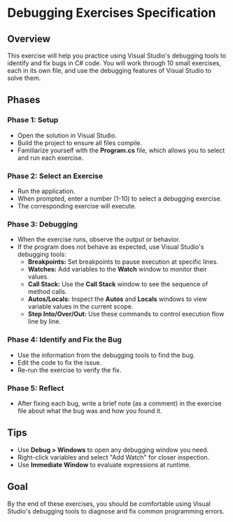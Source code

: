 ﻿# Debugging Exercises Specification

## Overview
This exercise will help you practice using Visual Studio's debugging tools to identify and fix bugs in C# code. You will work through 10 small exercises, each in its own file, and use the debugging features of Visual Studio to solve them.

## Phases

### Phase 1: Setup
- Open the solution in Visual Studio.
- Build the project to ensure all files compile.
- Familiarize yourself with the __Program.cs__ file, which allows you to select and run each exercise.

### Phase 2: Select an Exercise
- Run the application.
- When prompted, enter a number (1-10) to select a debugging exercise.
- The corresponding exercise will execute.

### Phase 3: Debugging
- When the exercise runs, observe the output or behavior.
- If the program does not behave as expected, use Visual Studio's debugging tools:
  - **Breakpoints:** Set breakpoints to pause execution at specific lines.
  - **Watches:** Add variables to the __Watch__ window to monitor their values.
  - **Call Stack:** Use the __Call Stack__ window to see the sequence of method calls.
  - **Autos/Locals:** Inspect the __Autos__ and __Locals__ windows to view variable values in the current scope.
  - **Step Into/Over/Out:** Use these commands to control execution flow line by line.

### Phase 4: Identify and Fix the Bug
- Use the information from the debugging tools to find the bug.
- Edit the code to fix the issue.
- Re-run the exercise to verify the fix.

### Phase 5: Reflect
- After fixing each bug, write a brief note (as a comment) in the exercise file about what the bug was and how you found it.

## Tips
- Use __Debug > Windows__ to open any debugging window you need.
- Right-click variables and select "Add Watch" for closer inspection.
- Use __Immediate Window__ to evaluate expressions at runtime.

## Goal
By the end of these exercises, you should be comfortable using Visual Studio's debugging tools to diagnose and fix common programming errors.
